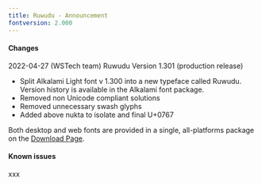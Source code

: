 ```yaml
---
title: Ruwudu - Announcement
fontversion: 2.000
---
```


#### Changes

2022-04-27 (WSTech team) Ruwudu Version 1.301 (production release)

- Split Alkalami Light font v 1.300 into a new typeface called Ruwudu. Version history is available in the Alkalami font package.
- Removed non Unicode compliant solutions
- Removed unnecessary swash glyphs
- Added above nukta to isolate and final U+0767
  
Both desktop and web fonts are provided in a single, all-platforms package on the [Download Page](https://software.sil.org/ruwudu#download).

#### Known issues

xxx
